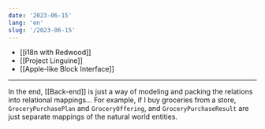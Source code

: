 ```yaml
---
date: '2023-06-15'
lang: 'en'
slug: '/2023-06-15'
---
```


- [[i18n with Redwood]]
- [[Project Linguine]]
- [[Apple-like Block Interface]]

---

In the end, [[Back-end]] is just a way of modeling and packing the relations into relational mappings... For example, if I buy groceries from a store, `GroceryPurchasePlan` and `GroceryOffering`, and `GroceryPurchaseResult` are just separate mappings of the natural world entities.
